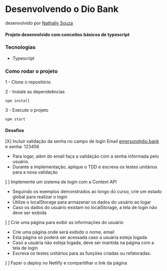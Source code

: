 # Desenvolvendo o Dio Bank

desenvolvido por [Nathally Souza](https://github.com/nathyts)

#### Projeto desenvolvido com conceitos básicos de typescript

### Tecnologias

- Typescript

### Como rodar o projeto

1 - Clone o repositório

2 - Instale as dependeências

    npm install

3 - Execute o projeto

    npm start

#### Desafios

[X] Incluir validação da senha no campo de login
Email emerson@dio.bank e senha: 123456

- Para logar, além do email faça a validação com a senha informada pelo usuário.
- Durante a implementação, aplique o TDD e escreva os testes unitários para a nova validação

[ ] Implemente um sistema de login com a Context API

- Seguindo os exemplos demonstrados ao longo do curso, crie um estado global para realizar o login
- Utilize o localStorage para armazenar os dados do usuário ao logar
- Caso os dados do usuário existam no localStorage, a tela de login não deve ser exibida

[ ] Crie uma página para exibir as informações do usuário

- Crie uma página onde será exibido o nome, email
- Esta página só poderá ser acessada caso a usuária esteja logada
- Caso a usuária não esteja logada, deve ser mantida na página com a tela de login
- Escreva os testes unitários para as funções criadas ou refatoradas.

[ ] Fazer o deploy no Netlify e compartilhar o link da página
